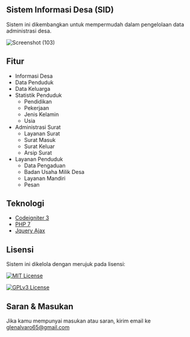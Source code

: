 
## Sistem Informasi Desa (SID)

Sistem ini dikembangkan untuk mempermudah dalam pengelolaan data administrasi desa.

![Screenshot (103)](https://github.com/glenalvaro/sistem-desa/assets/75218943/13438802-af3b-4c85-9f95-76f1abf18549)

## Fitur

- Informasi Desa
- Data Penduduk
- Data Keluarga 
- Statistik Penduduk
    - Pendidikan
    - Pekerjaan
    - Jenis Kelamin
    - Usia
- Administrasi Surat
    - Layanan Surat
    - Surat Masuk
    - Surat Keluar
    - Arsip Surat
- Layanan Penduduk
    - Data Pengaduan
    - Badan Usaha Milik Desa
    - Layanan Mandiri
    - Pesan


## Teknologi

- [Codeigniter 3](https://codeigniter.com/userguide3/index.html)
- [PHP 7](https://www.php.net/)
- [Jquery Ajax](https://api.jquery.com/Jquery.ajax/)
## Lisensi

Sistem ini dikelola dengan merujuk pada lisensi:

[![MIT License](https://img.shields.io/badge/License-MIT-green.svg)](https://choosealicense.com/licenses/mit/)

[![GPLv3 License](https://img.shields.io/badge/License-GPL%20v3-yellow.svg)](https://opensource.org/licenses/)


## Saran & Masukan

Jika kamu mempunyai masukan atau saran, kirim email ke glenalvaro65@gmail.com

